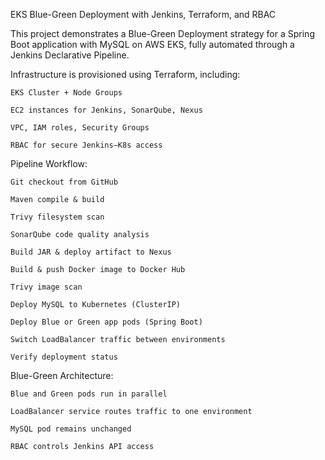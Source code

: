 EKS Blue-Green Deployment with Jenkins, Terraform, and RBAC

This project demonstrates a Blue-Green Deployment strategy for a Spring Boot application with MySQL on AWS EKS, fully automated through a Jenkins Declarative Pipeline.

Infrastructure is provisioned using Terraform, including:

    EKS Cluster + Node Groups

    EC2 instances for Jenkins, SonarQube, Nexus

    VPC, IAM roles, Security Groups

    RBAC for secure Jenkins–K8s access

Pipeline Workflow:

    Git checkout from GitHub

    Maven compile & build

    Trivy filesystem scan

    SonarQube code quality analysis

    Build JAR & deploy artifact to Nexus

    Build & push Docker image to Docker Hub

    Trivy image scan

    Deploy MySQL to Kubernetes (ClusterIP)

    Deploy Blue or Green app pods (Spring Boot)

    Switch LoadBalancer traffic between environments

    Verify deployment status

Blue-Green Architecture:

    Blue and Green pods run in parallel

    LoadBalancer service routes traffic to one environment

    MySQL pod remains unchanged

    RBAC controls Jenkins API access
